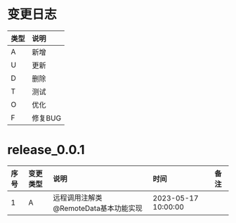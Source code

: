 # 变更日志

| 类型 | 说明 |
|:----|:----|
| A | 新增 |
| U | 更新 |
| D | 删除 |
| T | 测试 |
| O | 优化 |
| F | 修复BUG |

# release_0.0.1

| 序号 | 变更类型 | 说明 | 时间 | 备注 |
|:----|:----|:----|:----|:----|
| 1| A | 远程调用注解类@RemoteData基本功能实现| 2023-05-17 10:00:00 | |

